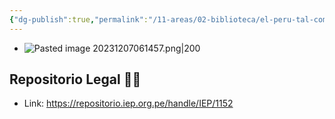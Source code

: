 ```yaml
---
{"dg-publish":true,"permalink":"/11-areas/02-biblioteca/el-peru-tal-como-es-retrato-del-peru-poco-despues-de-su-independencia/","noteIcon":""}
---
```


- ![Pasted image 20231207061457.png|200](/img/user/02%20Image/Pasted%20image%2020231207061457.png)
## Repositorio Legal 🤸‍♂️
- Link: https://repositorio.iep.org.pe/handle/IEP/1152
